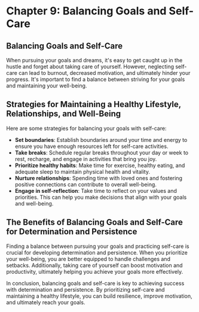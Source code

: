 Chapter 9: Balancing Goals and Self-Care
========================================

Balancing Goals and Self-Care
-----------------------------

When pursuing your goals and dreams, it's easy to get caught up in the hustle and forget about taking care of yourself. However, neglecting self-care can lead to burnout, decreased motivation, and ultimately hinder your progress. It's important to find a balance between striving for your goals and maintaining your well-being.

Strategies for Maintaining a Healthy Lifestyle, Relationships, and Well-Being
-----------------------------------------------------------------------------

Here are some strategies for balancing your goals with self-care:

* **Set boundaries**: Establish boundaries around your time and energy to ensure you have enough resources left for self-care activities.
* **Take breaks**: Schedule regular breaks throughout your day or week to rest, recharge, and engage in activities that bring you joy.
* **Prioritize healthy habits**: Make time for exercise, healthy eating, and adequate sleep to maintain physical health and vitality.
* **Nurture relationships**: Spending time with loved ones and fostering positive connections can contribute to overall well-being.
* **Engage in self-reflection**: Take time to reflect on your values and priorities. This can help you make decisions that align with your goals and well-being.

The Benefits of Balancing Goals and Self-Care for Determination and Persistence
-------------------------------------------------------------------------------

Finding a balance between pursuing your goals and practicing self-care is crucial for developing determination and persistence. When you prioritize your well-being, you are better equipped to handle challenges and setbacks. Additionally, taking care of yourself can boost motivation and productivity, ultimately helping you achieve your goals more effectively.

In conclusion, balancing goals and self-care is key to achieving success with determination and persistence. By prioritizing self-care and maintaining a healthy lifestyle, you can build resilience, improve motivation, and ultimately reach your goals.
